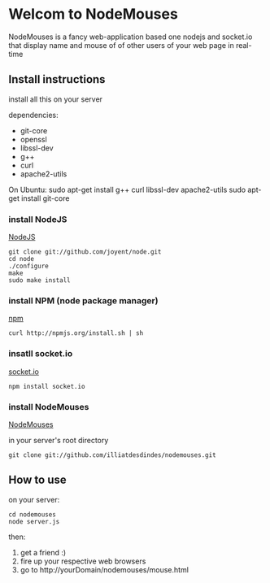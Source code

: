# Welcom to NodeMouses

NodeMouses is a fancy web-application based one nodejs and socket.io that display name and mouse of of other users of your web page in real-time

## Install instructions

install all this on your server

dependencies:

  * git-core
  * openssl 
  * libssl-dev
  * g++ 
  * curl 
  * apache2-utils

On Ubuntu:
    sudo apt-get install g++ curl libssl-dev apache2-utils
    sudo apt-get install git-core

### install NodeJS

[NodeJS](nodejs.org)

    git clone git://github.com/joyent/node.git
    cd node
    ./configure
    make
    sudo make install
    
### install NPM (node package manager)

[npm](http://npmjs.org)

    curl http://npmjs.org/install.sh | sh
    
### insatll socket.io

[socket.io](http://socket.io)    

    npm install socket.io
    
### install NodeMouses

[NodeMouses](github.com/illiatdesdindes/nodemouses)

in your server's root directory
    
    git clone git://github.com/illiatdesdindes/nodemouses.git
    
## How to use

on your server:

    cd nodemouses
    node server.js

then:

  1.  get a friend :)
  2.  fire up your respective web browsers
  3.  go to http://yourDomain/nodemouses/mouse.html

